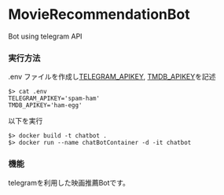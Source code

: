 # MovieRecommendationBot
Bot using telegram API

### 実行方法

.env ファイルを作成し[TELEGRAM_APIKEY](https://core.telegram.org/), [TMDB_APIKEY](https://developers.themoviedb.org/3/getting-started)を記述

```shell
$> cat .env
TELEGRAM_APIKEY='spam-ham'
TMDB_APIKEY='ham-egg'
```

以下を実行

```shell
$> docker build -t chatbot .
$> docker run --name chatBotContainer -d -it chatbot
```

### 機能

telegramを利用した映画推薦Botです。
